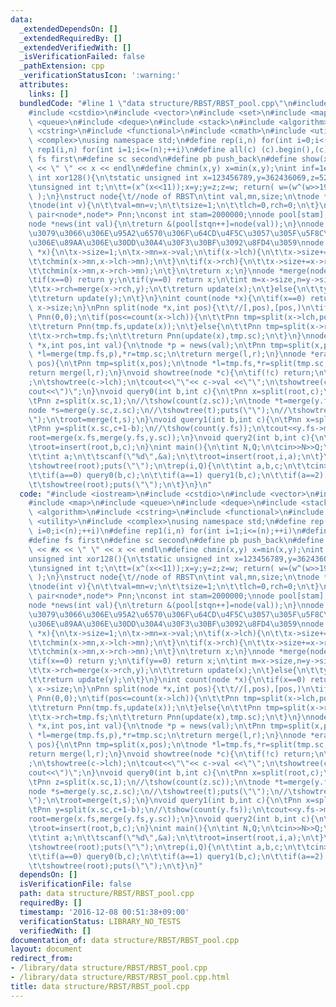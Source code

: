 ```yaml
---
data:
  _extendedDependsOn: []
  _extendedRequiredBy: []
  _extendedVerifiedWith: []
  _isVerificationFailed: false
  _pathExtension: cpp
  _verificationStatusIcon: ':warning:'
  attributes:
    links: []
  bundledCode: "#line 1 \"data structure/RBST/RBST_pool.cpp\"\n#include <iostream>\n\
    #include <cstdio>\n#include <vector>\n#include <set>\n#include <map>\n#include\
    \ <queue>\n#include <deque>\n#include <stack>\n#include <algorithm>\n#include\
    \ <cstring>\n#include <functional>\n#include <cmath>\n#include <utility>\n#include\
    \ <complex>\nusing namespace std;\n#define rep(i,n) for(int i=0;i<(n);++i)\n#define\
    \ rep1(i,n) for(int i=1;i<=(n);++i)\n#define all(c) (c).begin(),(c).end()\n#define\
    \ fs first\n#define sc second\n#define pb push_back\n#define show(x) cout << #x\
    \ << \" \" << x << endl\n#define chmin(x,y) x=min(x,y);\nint inf=1e9;\nunsigned\
    \ int xor128(){\n\tstatic unsigned int x=123456789,y=362436069,z=521288629,w=88675123;\n\
    \tunsigned int t;\n\tt=(x^(x<<11));x=y;y=z;z=w; return( w=(w^(w>>19))^(t^(t>>8))\
    \ );\n}\nstruct node{\t//node of RBST\n\tint val,mn,size;\n\tnode *lch,*rch;\n\
    \tnode(int v){\n\t\tval=mn=v;\n\t\tsize=1;\n\t\tlch=0,rch=0;\n\t}\n};\ntypedef\
    \ pair<node*,node*> Pnn;\nconst int stam=2000000;\nnode pool[stam];\nint stqn;\n\
    node *news(int val){\n\treturn &(pool[stqn++]=node(val));\n}\nnode *root;\n//\u3059\
    \u3079\u3066\u306E\u95A2\u6570\u306F\u64CD\u4F5C\u3057\u305F\u5F8C\u306E\u6728\
    \u306E\u89AA\u306E\u30DD\u30A4\u30F3\u30BF\u3092\u8FD4\u3059\nnode *update(node\
    \ *x){\n\tx->size=1;\n\tx->mn=x->val;\n\tif(x->lch){\n\t\tx->size+=x->lch->size;\n\
    \t\tchmin(x->mn,x->lch->mn);\n\t}\n\tif(x->rch){\n\t\tx->size+=x->rch->size;\n\
    \t\tchmin(x->mn,x->rch->mn);\n\t}\n\treturn x;\n}\nnode *merge(node *x,node *y){\n\
    \tif(x==0) return y;\n\tif(y==0) return x;\n\tint m=x->size,n=y->size;\n\tif(xor128()%(m+n)<m){\n\
    \t\tx->rch=merge(x->rch,y);\n\t\treturn update(x);\n\t}else{\n\t\ty->lch=merge(x,y->lch);\n\
    \t\treturn update(y);\n\t}\n}\nint count(node *x){\n\tif(x==0) return 0;\n\treturn\
    \ x->size;\n}\nPnn split(node *x,int pos){\t\t//[,pos),[pos,)\n\tif(x==0) return\
    \ Pnn(0,0);\n\tif(pos<=count(x->lch)){\n\t\tPnn tmp=split(x->lch,pos);\n\t\tx->lch=tmp.sc;\n\
    \t\treturn Pnn(tmp.fs,update(x));\n\t}else{\n\t\tPnn tmp=split(x->rch,pos-count(x->lch)-1);\n\
    \t\tx->rch=tmp.fs;\n\t\treturn Pnn(update(x),tmp.sc);\n\t}\n}\nnode *insert(node\
    \ *x,int pos,int val){\n\tnode *p = news(val);\n\tPnn tmp=split(x,pos);\n\tnode\
    \ *l=merge(tmp.fs,p),*r=tmp.sc;\n\treturn merge(l,r);\n}\nnode *erase(node *x,int\
    \ pos){\n\tPnn tmp=split(x,pos);\n\tnode *l=tmp.fs,*r=split(tmp.sc,1).sc;\n\t\
    return merge(l,r);\n}\nvoid showtree(node *c){\n\tif(!c) return;\n\tcout<<\"(\"\
    ;\n\tshowtree(c->lch);\n\tcout<<\"\"<< c->val <<\"\";\n\tshowtree(c->rch);\n\t\
    cout<<\")\";\n}\nvoid query0(int b,int c){\n\tPnn x=split(root,c);\n\tPnn y=split(x.fs,b);\n\
    \tPnn z=split(x.sc,1);\n//\tshow(count(z.sc));\n\tnode *t=merge(y.fs,z.fs);\n\t\
    node *s=merge(y.sc,z.sc);\n//\tshowtree(t);puts(\"\");\n//\tshowtree(s);puts(\"\
    \");\n\troot=merge(t,s);\n}\nvoid query1(int b,int c){\n\tPnn x=split(root,b);\n\
    \tPnn y=split(x.sc,c+1-b);\n//\tshow(count(y.fs));\n\tcout<<y.fs->mn<<endl;\n\t\
    root=merge(x.fs,merge(y.fs,y.sc));\n}\nvoid query2(int b,int c){\n\troot=erase(root,b);\n\
    \troot=insert(root,b,c);\n}\nint main(){\n\tint N,Q;\n\tcin>>N>>Q;\n\trep(i,N){\n\
    \t\tint a;\n\t\tscanf(\"%d\",&a);\n\t\troot=insert(root,i,a);\n\t}\n//\tshow(count(root));\n\
    \tshowtree(root);puts(\"\");\n\trep(i,Q){\n\t\tint a,b,c;\n\t\tcin>>a>>b>>c;\n\
    \t\tif(a==0) query0(b,c);\n\t\tif(a==1) query1(b,c);\n\t\tif(a==2) query2(b,c);\n\
    \t\tshowtree(root);puts(\"\");\n\t}\n}\n"
  code: "#include <iostream>\n#include <cstdio>\n#include <vector>\n#include <set>\n\
    #include <map>\n#include <queue>\n#include <deque>\n#include <stack>\n#include\
    \ <algorithm>\n#include <cstring>\n#include <functional>\n#include <cmath>\n#include\
    \ <utility>\n#include <complex>\nusing namespace std;\n#define rep(i,n) for(int\
    \ i=0;i<(n);++i)\n#define rep1(i,n) for(int i=1;i<=(n);++i)\n#define all(c) (c).begin(),(c).end()\n\
    #define fs first\n#define sc second\n#define pb push_back\n#define show(x) cout\
    \ << #x << \" \" << x << endl\n#define chmin(x,y) x=min(x,y);\nint inf=1e9;\n\
    unsigned int xor128(){\n\tstatic unsigned int x=123456789,y=362436069,z=521288629,w=88675123;\n\
    \tunsigned int t;\n\tt=(x^(x<<11));x=y;y=z;z=w; return( w=(w^(w>>19))^(t^(t>>8))\
    \ );\n}\nstruct node{\t//node of RBST\n\tint val,mn,size;\n\tnode *lch,*rch;\n\
    \tnode(int v){\n\t\tval=mn=v;\n\t\tsize=1;\n\t\tlch=0,rch=0;\n\t}\n};\ntypedef\
    \ pair<node*,node*> Pnn;\nconst int stam=2000000;\nnode pool[stam];\nint stqn;\n\
    node *news(int val){\n\treturn &(pool[stqn++]=node(val));\n}\nnode *root;\n//\u3059\
    \u3079\u3066\u306E\u95A2\u6570\u306F\u64CD\u4F5C\u3057\u305F\u5F8C\u306E\u6728\
    \u306E\u89AA\u306E\u30DD\u30A4\u30F3\u30BF\u3092\u8FD4\u3059\nnode *update(node\
    \ *x){\n\tx->size=1;\n\tx->mn=x->val;\n\tif(x->lch){\n\t\tx->size+=x->lch->size;\n\
    \t\tchmin(x->mn,x->lch->mn);\n\t}\n\tif(x->rch){\n\t\tx->size+=x->rch->size;\n\
    \t\tchmin(x->mn,x->rch->mn);\n\t}\n\treturn x;\n}\nnode *merge(node *x,node *y){\n\
    \tif(x==0) return y;\n\tif(y==0) return x;\n\tint m=x->size,n=y->size;\n\tif(xor128()%(m+n)<m){\n\
    \t\tx->rch=merge(x->rch,y);\n\t\treturn update(x);\n\t}else{\n\t\ty->lch=merge(x,y->lch);\n\
    \t\treturn update(y);\n\t}\n}\nint count(node *x){\n\tif(x==0) return 0;\n\treturn\
    \ x->size;\n}\nPnn split(node *x,int pos){\t\t//[,pos),[pos,)\n\tif(x==0) return\
    \ Pnn(0,0);\n\tif(pos<=count(x->lch)){\n\t\tPnn tmp=split(x->lch,pos);\n\t\tx->lch=tmp.sc;\n\
    \t\treturn Pnn(tmp.fs,update(x));\n\t}else{\n\t\tPnn tmp=split(x->rch,pos-count(x->lch)-1);\n\
    \t\tx->rch=tmp.fs;\n\t\treturn Pnn(update(x),tmp.sc);\n\t}\n}\nnode *insert(node\
    \ *x,int pos,int val){\n\tnode *p = news(val);\n\tPnn tmp=split(x,pos);\n\tnode\
    \ *l=merge(tmp.fs,p),*r=tmp.sc;\n\treturn merge(l,r);\n}\nnode *erase(node *x,int\
    \ pos){\n\tPnn tmp=split(x,pos);\n\tnode *l=tmp.fs,*r=split(tmp.sc,1).sc;\n\t\
    return merge(l,r);\n}\nvoid showtree(node *c){\n\tif(!c) return;\n\tcout<<\"(\"\
    ;\n\tshowtree(c->lch);\n\tcout<<\"\"<< c->val <<\"\";\n\tshowtree(c->rch);\n\t\
    cout<<\")\";\n}\nvoid query0(int b,int c){\n\tPnn x=split(root,c);\n\tPnn y=split(x.fs,b);\n\
    \tPnn z=split(x.sc,1);\n//\tshow(count(z.sc));\n\tnode *t=merge(y.fs,z.fs);\n\t\
    node *s=merge(y.sc,z.sc);\n//\tshowtree(t);puts(\"\");\n//\tshowtree(s);puts(\"\
    \");\n\troot=merge(t,s);\n}\nvoid query1(int b,int c){\n\tPnn x=split(root,b);\n\
    \tPnn y=split(x.sc,c+1-b);\n//\tshow(count(y.fs));\n\tcout<<y.fs->mn<<endl;\n\t\
    root=merge(x.fs,merge(y.fs,y.sc));\n}\nvoid query2(int b,int c){\n\troot=erase(root,b);\n\
    \troot=insert(root,b,c);\n}\nint main(){\n\tint N,Q;\n\tcin>>N>>Q;\n\trep(i,N){\n\
    \t\tint a;\n\t\tscanf(\"%d\",&a);\n\t\troot=insert(root,i,a);\n\t}\n//\tshow(count(root));\n\
    \tshowtree(root);puts(\"\");\n\trep(i,Q){\n\t\tint a,b,c;\n\t\tcin>>a>>b>>c;\n\
    \t\tif(a==0) query0(b,c);\n\t\tif(a==1) query1(b,c);\n\t\tif(a==2) query2(b,c);\n\
    \t\tshowtree(root);puts(\"\");\n\t}\n}"
  dependsOn: []
  isVerificationFile: false
  path: data structure/RBST/RBST_pool.cpp
  requiredBy: []
  timestamp: '2016-12-08 00:51:38+09:00'
  verificationStatus: LIBRARY_NO_TESTS
  verifiedWith: []
documentation_of: data structure/RBST/RBST_pool.cpp
layout: document
redirect_from:
- /library/data structure/RBST/RBST_pool.cpp
- /library/data structure/RBST/RBST_pool.cpp.html
title: data structure/RBST/RBST_pool.cpp
---
```

